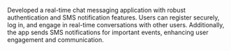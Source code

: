 Developed a real-time chat messaging application with robust authentication and SMS notification features. Users can register securely, log in, and engage in real-time conversations with other users. Additionally, the app sends SMS notifications for important events, enhancing user engagement and communication.
